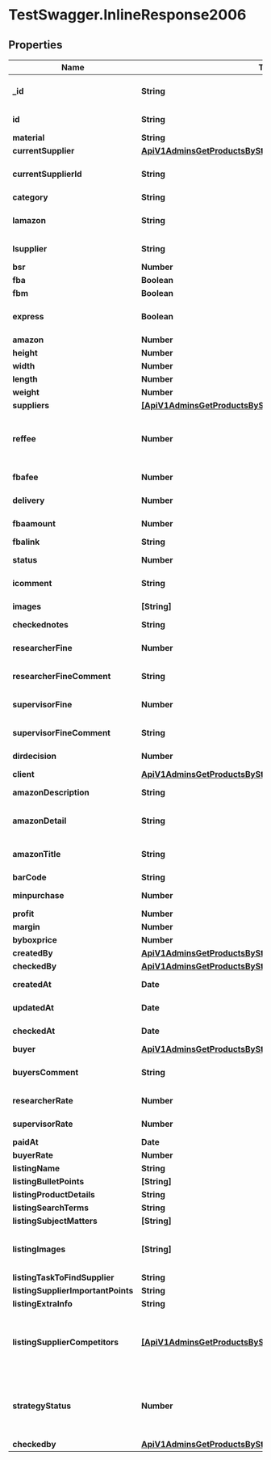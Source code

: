 # TestSwagger.InlineResponse2006

## Properties

Name | Type | Description | Notes
------------ | ------------- | ------------- | -------------
**_id** | **String** | GUID продукта в базе данных | 
**id** | **String** | ASIN продукта | 
**material** | **String** |  | [optional] 
**currentSupplier** | [**ApiV1AdminsGetProductsByStatusCurrentSupplier**](ApiV1AdminsGetProductsByStatusCurrentSupplier.md) |  | [optional] 
**currentSupplierId** | **String** | GUID поставщика в базе данных | [optional] 
**category** | **String** | Категория | [optional] 
**lamazon** | **String** | Ссылка на этот продукт на амазоне. | 
**lsupplier** | **String** | Ссылка на поставщика. | [optional] 
**bsr** | **Number** |  | 
**fba** | **Boolean** | Признак fba | 
**fbm** | **Boolean** | Признак fbm | [optional] 
**express** | **Boolean** | Признак экспресс доставки. | [optional] 
**amazon** | **Number** |  | 
**height** | **Number** | Высота | [optional] 
**width** | **Number** | Ширина | [optional] 
**length** | **Number** | Длинна | [optional] 
**weight** | **Number** | Вес | [optional] 
**suppliers** | [**[ApiV1AdminsGetProductsByStatusCurrentSupplier]**](ApiV1AdminsGetProductsByStatusCurrentSupplier.md) |  | 
**reffee** | **Number** | комиссия которую берет амазон за любой заказ - 15% | [optional] 
**fbafee** | **Number** | ФБА комиссия | [optional] 
**delivery** | **Number** | Стоимость доставки. | [optional] 
**fbaamount** | **Number** |  Общая сумма с фба. | [optional] 
**fbalink** | **String** | ФБА ссылка | [optional] 
**status** | **Number** | Код текущего статуса | [optional] 
**icomment** | **String** | Комментарии к товару. | 
**images** | **[String]** | Массив картинок. | [optional] 
**checkednotes** | **String** |  | [optional] 
**researcherFine** | **Number** | Размер штрафа менеджеру. | [optional] 
**researcherFineComment** | **String** | Комментарии к штрафу. | [optional] 
**supervisorFine** | **Number** | Размер штрафа на супервайзера. | [optional] 
**supervisorFineComment** | **String** | Комментарии к штрафу | [optional] 
**dirdecision** | **Number** | Код решения директора. | [optional] 
**client** | [**ApiV1AdminsGetProductsByStatusClient**](ApiV1AdminsGetProductsByStatusClient.md) |  | [optional] 
**amazonDescription** | **String** | Описание с сайта амазон. | [optional] 
**amazonDetail** | **String** | Данные из поля детали с сайта амазон. | [optional] 
**amazonTitle** | **String** | Заголовок на товар с сайта амазон. | [optional] 
**barCode** | **String** | Баркод | [optional] 
**minpurchase** | **Number** | Минимальный заказ | [optional] 
**profit** | **Number** | Прибыль | [optional] 
**margin** | **Number** | Маржа | [optional] 
**byboxprice** | **Number** | Цена | [optional] 
**createdBy** | [**ApiV1AdminsGetProductsByStatusClient**](ApiV1AdminsGetProductsByStatusClient.md) |  | [optional] 
**checkedBy** | [**ApiV1AdminsGetProductsByStatusClient**](ApiV1AdminsGetProductsByStatusClient.md) |  | [optional] 
**createdAt** | **Date** | Дата создания | [optional] 
**updatedAt** | **Date** | Дата изменения | [optional] 
**checkedAt** | **Date** | Дата проверки | [optional] 
**buyer** | [**ApiV1AdminsGetProductsByStatusClient**](ApiV1AdminsGetProductsByStatusClient.md) |  | [optional] 
**buyersComment** | **String** | Комментарии к товару от байера. | [optional] 
**researcherRate** | **Number** | Савка ресечера. | [optional] 
**supervisorRate** | **Number** | Савка супервайзера. | [optional] 
**paidAt** | **Date** | Дата оплаты | [optional] 
**buyerRate** | **Number** | Савка байера. | [optional] 
**listingName** | **String** |  | [optional] 
**listingBulletPoints** | **[String]** | Массив ... | [optional] 
**listingProductDetails** | **String** |  | [optional] 
**listingSearchTerms** | **String** |  | [optional] 
**listingSubjectMatters** | **[String]** | Массив ... | [optional] 
**listingImages** | **[String]** | массив картинок(в виде прямых ссылок). | [optional] 
**listingTaskToFindSupplier** | **String** |  | [optional] 
**listingSupplierImportantPoints** | **String** |  | [optional] 
**listingExtraInfo** | **String** |  | [optional] 
**listingSupplierCompetitors** | [**[ApiV1AdminsGetProductsByStatusListingSupplierCompetitors]**](ApiV1AdminsGetProductsByStatusListingSupplierCompetitors.md) | Массив объектов: ссылки и комментарии к конкурентам | [optional] 
**strategyStatus** | **Number** | У поля на данный момент будет 5 возможных значений: 0, 10, 20, 30, 40 | [optional] 
**checkedby** | [**ApiV1AdminsGetProductsByStatusClient**](ApiV1AdminsGetProductsByStatusClient.md) |  | [optional] 


